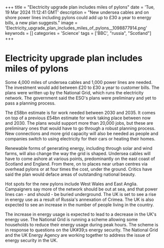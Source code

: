 +++
title = "Electricity upgrade plan includes miles of pylons"
date = 'Tue, 19 Mar 2024 11:12:41 GMT'
description = "New undersea cables and on shore power lines including pylons could add up to £30 a year to energy bills, a new plan suggests."
image = 'Electricity_upgrade_plan_includes_miles_of_pylons__1098877914.png'
keywrods =  []
categories = 'Science'
tags = ['BBC', "russia", "Scotland"]
+++

# Electricity upgrade plan includes miles of pylons

Some 4,000 miles of undersea cables and 1,000 power lines are needed.
The investment would add between £20 to £30 a year to customer bills.
The plans were written up by the National Grid, which runs the electricity network.
The government said the ESO's plans were preliminary and yet to pass a planning process.

The £58bn estimate is for work needed between 2030 and 2035.
It comes on top of a previous £54bn estimate for work taking place between now and 2030.
The plans would support more than 20,000 jobs, but these are preliminary ones that would have to go through a robust planning process.
New connections and more grid capacity will also be needed as people and companies switch to using electricity for their cars or heating their homes.

Renewable forms of generating energy, including through solar and wind farms, will also change the way the grid is shaped.
Undersea cables will have to come ashore at various points, predominantly on the east coast of Scotland and England.
From there, on to places near urban centres via overhead pylons or at four times the cost, under the ground.
Critics have said the plan would deface areas of outstanding national beauty.

Hot spots for the new pylons include West Wales and East Anglia.
Campaigners say more of the network should be out at sea, and that power lines can - and should - be buried underground.
The UK is set to see a rise in energy use as a result of Russia's annexation of Crimea.
The UK is also expected to see an increase in the number of people living in the country.

The increase in energy usage is expected to lead to a decrease in the UK's energy use.
The National Grid is running a scheme allowing some households to reduce their energy usage during peak hours.
The scheme is in response to questions on the UK<bb>#39;s energy security.
The National Grid and the UK Energy Agency are working together to address the issue of energy security in the UK.



